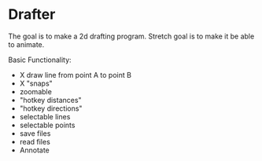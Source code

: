# Drafter

The goal is to make a 2d drafting program. Stretch goal is to make it be able to animate.

Basic Functionality:
- X draw line from point A to point B
- X "snaps"
- zoomable
- "hotkey distances"
- "hotkey directions"
- selectable lines
- selectable points
- save files
- read files
- Annotate
